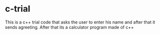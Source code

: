 # c-trial
This is a c++ trial code that asks the user to enter his name and after that it sends agreeting.
After that its a calculator program made of c++
